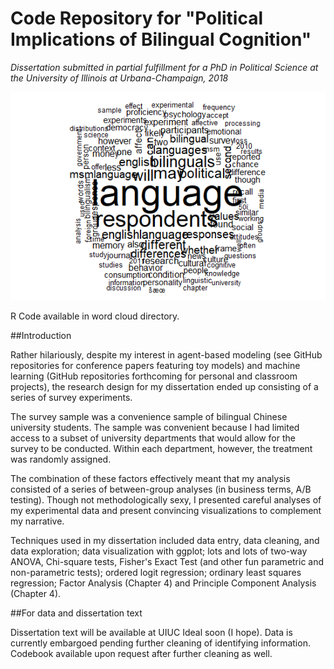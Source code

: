 # Code Repository for "Political Implications of Bilingual Cognition"
*Dissertation submitted in partial fulfillment for a PhD in Political Science at the University of Illinois at Urbana-Champaign, 2018*

![Word Cloud for my dissertation](https://github.com/ZhangWS/dissertation/blob/master/stemless.png)

R Code available in word cloud directory.

##Introduction

Rather hilariously, despite my interest in agent-based modeling (see GitHub repositories for conference papers featuring toy models) and machine learning (GitHub repositories forthcoming for personal and classroom projects), the research design for my dissertation ended up consisting of a series of survey experiments. 

The survey sample was a convenience sample of bilingual Chinese university students. The sample was convenient because I had limited access to a subset of university departments that would allow for the survey to be conducted.  Within each department, however, the treatment was randomly assigned.

The combination of these factors effectively meant that my analysis consisted of a series of between-group analyses (in business terms, A/B testing). Though not methodologically sexy, I presented careful analyses of my experimental data and present convincing visualizations to complement my narrative. 

Techniques used in my dissertation included data entry, data cleaning, and data exploration; data visualization with ggplot; lots and lots of two-way ANOVA, Chi-square tests, Fisher's Exact Test (and other fun parametric and non-parametric tests); ordered logit regression; ordinary least squares regression; Factor Analysis (Chapter 4) and Principle Component Analysis (Chapter 4).

##For data and dissertation text

Dissertation text will be available at UIUC Ideal soon (I hope).
Data is currently embargoed pending further cleaning of identifying information. Codebook available upon request after further cleaning as well.
